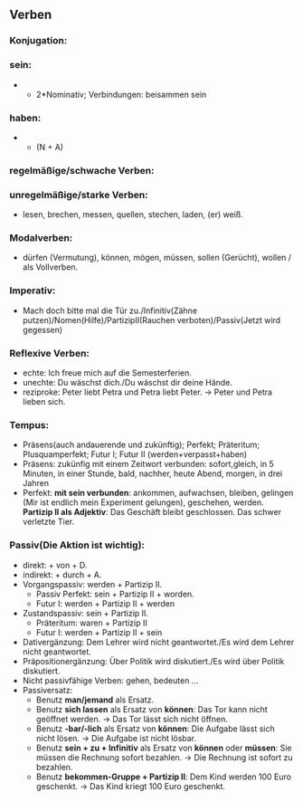 ## Verben
### Konjugation:
### sein: 
- + 2*Nominativ; Verbindungen: beisammen sein
### haben:
- + (N + A)
### regelmäßige/schwache Verben:
### unregelmäßige/starke Verben: 
- lesen, brechen, messen, quellen, stechen, laden, (er) weiß.
### Modalverben: 
- dürfen (Vermutung), können, mögen, müssen, sollen (Gerücht), wollen / als Vollverben.
### Imperativ: 
- Mach doch bitte mal die Tür zu./Infinitiv(Zähne putzen)/Nomen(Hilfe)/PartizipII(Rauchen verboten)/Passiv(Jetzt wird gegessen)
### Reflexive Verben: 
- echte: Ich freue mich auf die Semesterferien.
- unechte: Du wäschst dich./Du wäschst dir deine Hände.
- reziproke: Peter liebt Petra und Petra liebt Peter. -> Peter und Petra lieben sich.
### Tempus:
- Präsens(auch andauerende und zukünftig); Perfekt; Präteritum; Plusquamperfekt; Futur I; Futur II (werden+verpasst+haben)
- Präsens: zukünfig mit einem Zeitwort verbunden: sofort,gleich, in 5 Minuten, in einer Stunde, bald, nachher, heute Abend, morgen, in drei Jahren
- Perfekt: **mit sein verbunden**: ankommen, aufwachsen, bleiben, gelingen (Mir ist endlich mein Experiment gelungen), geschehen, werden. **Partizip II als Adjektiv**: Das Geschäft bleibt geschlossen. Das schwer verletzte Tier.

### Passiv(Die Aktion ist wichtig): 
- direkt: + von + D.
- indirekt: + durch + A.
- Vorgangspassiv: werden + Partizip II.
  - Passiv Perfekt: sein + Partizip II + worden.
  - Futur I: werden + Partizip II + werden
- Zustandspassiv: sein + Partizip II.
  - Präteritum: waren + Partizip II
  - Futur I: werden + Partizip II + sein
- Dativergänzung: Dem Lehrer wird nicht geantwortet./Es wird dem Lehrer nicht geantwortet.
- Präpositionergänzung: Über Politik wird diskutiert./Es wird über Politik diskutiert.
- Nicht passivfähige Verben: gehen, bedeuten ...
- Passiversatz:
  - Benutz **man/jemand** als Ersatz.
  - Benutz **sich lassen** als Ersatz von **können**: Das Tor kann nicht geöffnet werden. -> Das Tor lässt sich nicht öffnen.
  - Benutz **-bar/-lich** als Ersatz von **können**: Die Aufgabe lässt sich nicht lösen. -> Die Aufgabe ist nicht lösbar.
  - Benutz **sein + zu + Infinitiv** als Ersatz von **können** oder **müssen**: Sie müssen die Rechnung sofort bezahlen. -> Die Rechnung ist sofort zu bezahlen.
  - Benutz **bekommen-Gruppe + Partizip II**: Dem Kind werden 100 Euro geschenkt. -> Das Kind kriegt 100 Euro geschenkt.
